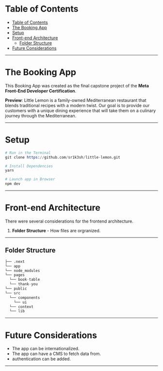 # Table of Contents

- [Table of Contents](#table-of-contents)
- [The Booking App](#the-booking-app)
- [Setup](#setup)
- [Front-end Architecture](#front-end-architecture)
  - [Folder Structure](#folder-structure)
- [Future Considerations](#future-considerations)

---

# The Booking App

This Booking App was created as the final capstone project of the **Meta Front-End Developer Certification**.

**Preview**: Little Lemon is a family-owned Mediterranean restaurant that blends traditional recipes with a modern twist. Our goal is to provide our customers with a unique dining experience that will take them on a culinary journey through the Mediterranean.

---

# Setup

```s
# Run in the Terminal
git clone https://github.com/sr1k3sh/little-lemon.git

# Install Dependencies
yarn

# Launch app in Browser
npm dev
```
---

# Front-end Architecture

There were several considerations for the frontend architecture.

1. **Folder Structure** - How files are orgranized.

---

## Folder Structure

```s
├── .next
└── app
└── node_modules
└── pages
  └── book-table
  └── thank-you
└── public
└── src
  └── components
    └── ui
  └── context
  └── lib
```

---

# Future Considerations

- The app can be internationalized.
- The app can have a CMS to fetch data from.
- authentication can be added.
---
